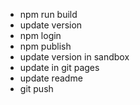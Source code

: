 - npm run build
- update version
- npm login
- npm publish
- update version in sandbox
- update in git pages
- update readme
- git push